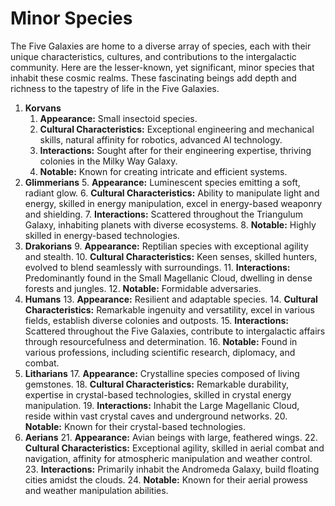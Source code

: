 # Minor Species

The Five Galaxies are home to a diverse array of species, each with their unique characteristics, cultures, and contributions to the intergalactic community. Here are the lesser-known, yet significant, minor species that inhabit these cosmic realms. These fascinating beings add depth and richness to the tapestry of life in the Five Galaxies.

1.  **Korvans**
    1.  **Appearance:** Small insectoid species.
    2.  **Cultural Characteristics:** Exceptional engineering and mechanical skills, natural affinity for robotics, advanced AI technology.
    3.  **Interactions:** Sought after for their engineering expertise, thriving colonies in the Milky Way Galaxy.
    4.  **Notable:** Known for creating intricate and efficient systems.
2.  **Glimmerians**
    5.  **Appearance:** Luminescent species emitting a soft, radiant glow.
    6.  **Cultural Characteristics:** Ability to manipulate light and energy, skilled in energy manipulation, excel in energy-based weaponry and shielding.
    7.  **Interactions:** Scattered throughout the Triangulum Galaxy, inhabiting planets with diverse ecosystems.
    8.  **Notable:** Highly skilled in energy-based technologies.
3.  **Drakorians**
    9.  **Appearance:** Reptilian species with exceptional agility and stealth.
    10. **Cultural Characteristics:** Keen senses, skilled hunters, evolved to blend seamlessly with surroundings.
    11. **Interactions:** Predominantly found in the Small Magellanic Cloud, dwelling in dense forests and jungles.
    12. **Notable:** Formidable adversaries.
4.  **Humans**
    13. **Appearance:** Resilient and adaptable species.
    14. **Cultural Characteristics:** Remarkable ingenuity and versatility, excel in various fields, establish diverse colonies and outposts.
    15. **Interactions:** Scattered throughout the Five Galaxies, contribute to intergalactic affairs through resourcefulness and determination.
    16. **Notable:** Found in various professions, including scientific research, diplomacy, and combat.
5.  **Litharians**
    17. **Appearance:** Crystalline species composed of living gemstones.
    18. **Cultural Characteristics:** Remarkable durability, expertise in crystal-based technologies, skilled in crystal energy manipulation.
    19. **Interactions:** Inhabit the Large Magellanic Cloud, reside within vast crystal caves and underground networks.
    20. **Notable:** Known for their crystal-based technologies.
6.  **Aerians**
    21. **Appearance:** Avian beings with large, feathered wings.
    22. **Cultural Characteristics:** Exceptional agility, skilled in aerial combat and navigation, affinity for atmospheric manipulation and weather control.
    23. **Interactions:** Primarily inhabit the Andromeda Galaxy, build floating cities amidst the clouds.
    24. **Notable:** Known for their aerial prowess and weather manipulation abilities.

